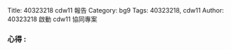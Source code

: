 Title: 40323218 cdw11 報告
Category: bg9
Tags: 40323218, cdw11
Author: 40323218
啟動 cdw11 協同專案

<!-- PELICAN_END_SUMMARY -->

<h3>心得 : </h3>

